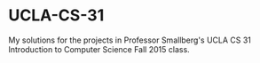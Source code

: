 # UCLA-CS-31
My solutions for the projects in Professor Smallberg's UCLA CS 31 Introduction to Computer Science Fall 2015 class.
